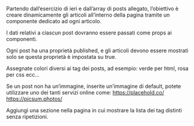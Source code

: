 Partendo dall’esercizio di ieri e dall’array di posts allegato, l’obiettivo è creare dinamicamente gli articoli all’interno della pagina tramite un componente dedicato ad ogni articolo.

I dati relativi a ciascun post dovranno essere passati come props ai componenti.

Ogni post ha una proprietà published, e gli articoli devono essere mostrati solo se questa proprietà è impostata su true.

Assegnate colori diversi ai tag dei posts, ad esempio: verde per html, rosa per css ecc…

Se un post non ha un’immagine, inserite un’immagine di default, potete utilizzare uno dei tanti servizi online come:
https://placehold.co/
https://picsum.photos/

Aggiungi una sezione nella pagina in cui mostrare la lista dei tag distinti senza ripetizioni.
